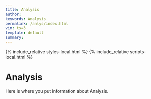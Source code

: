 ```yaml
---
title: Analysis 
author: 
keywords: Analysis 
permalink: /anlys/index.html
vim: ts=3
template: default
summary: 
---
```


{% include_relative styles-local.html %}
{% include_relative scripts-local.html %}

# Analysis #

Here is where you put information about Analysis.

